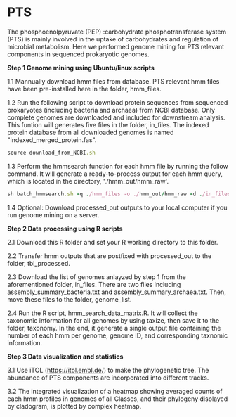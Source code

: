 # PTS
The phosphoenolpyruvate (PEP) :carbohydrate phosphotransferase system (PTS) is mainly involved in the uptake of carbohydrates and regulation of microbial metabolism. Here we performed genome mining for PTS relevant components in sequenced prokaryotic genomes.



**Step 1 Genome mining using Ubuntu/linux scripts**

1.1 Mannually download hmm files from database. PTS relevant hmm files have been pre-installed here in the folder, hmm_files.
  
1.2 Run the following script to download protein sequences from sequenced prokaryotes (including bacteria and archaea) from NCBI database. Only complete genomes are downloaded and included for downstream analysis. This funtion will generates five files in the folder, in_files. The indexed protein database from all downloaded genomes is named "indexed_merged_protein.fas".
  
  ```ruby
  source download_from_NCBI.sh
  ```
  
1.3 Perform the hmmsearch function for each hmm file by running the follow command. It will generate a ready-to-process output for each hmm query, which is located in the directory, './hmm_out/hmm_raw'.

  ```ruby
  sh batch_hmmsearch.sh -q ./hmm_files -o ./hmm_out/hmm_raw -d ./in_files/indexed_merged_protein.faa
  ```
  
  
1.4 Optional: Download processed_out outputs to your local computer if you run genome mining on a server. 
  
  
  
**Step 2 Data processing using R scripts**
  
  2.1 Download this R folder and set your R working directory to this folder. 
  
  2.2 Transfer hmm outputs that are postfixed with processed_out to the folder, tbl_processed.
  
  2.3 Download the list of genomes anlayzed by step 1 from the aforementioned folder, in_files. There are two files including assembly_summary_bacteria.txt and assembly_summary_archaea.txt. Then, move these files to the folder, genome_list. 
  
  2.4 Run the R script, hmm_search_data_matrix.R. It will collect the taxonomic information for all genomes by using taxize, then save it to the folder, taxonomy. In the end, it generate a single output file containing the number of each hmm per genome, genome ID, and  corresponding taxnomic information.
  
  
  
**Step 3 Data visualization and statistics**
   
   3.1 Use iTOL (https://itol.embl.de/) to make the phylogenetic tree. The abundance of PTS components are incorporated into different tracks.
   
   3.2 The integrated visualization of a heatmap showing averaged counts of each hmm profiles in genomes of all Classes, and their phylogeny displayed by cladogram, is plotted by complex heatmap.
  


